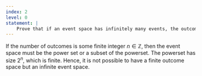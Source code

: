 ```yaml
---
index: 2
level: 0
statement: |
    Prove that if an event space has infinitely many events, the outcome space must have infinitely many outcomes.
---
```

If the number of outcomes is some finite integer $n \in \mathbb{Z}$, then the event space must be the power set or a subset of the powerset. The powerset has size $2^n$, which is finite. Hence, it is not possible to have a finite outcome space but an infinite event space.